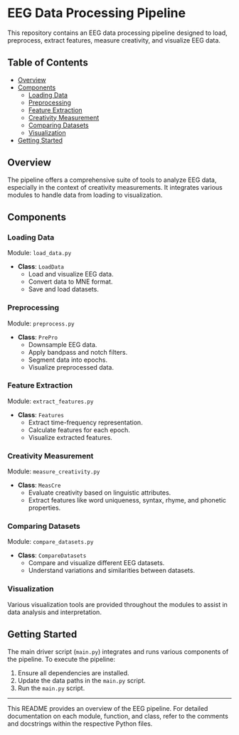 # EEG Data Processing Pipeline

This repository contains an EEG data processing pipeline designed to load, preprocess, extract features, measure creativity, and visualize EEG data.

## Table of Contents

- [Overview](#overview)
- [Components](#components)
  - [Loading Data](#loading-data)
  - [Preprocessing](#preprocessing)
  - [Feature Extraction](#feature-extraction)
  - [Creativity Measurement](#creativity-measurement)
  - [Comparing Datasets](#comparing-datasets)
  - [Visualization](#visualization)
- [Getting Started](#getting-started)

## Overview

The pipeline offers a comprehensive suite of tools to analyze EEG data, especially in the context of creativity measurements. It integrates various modules to handle data from loading to visualization.

## Components

### Loading Data

Module: `load_data.py`

- **Class**: `LoadData`
  - Load and visualize EEG data.
  - Convert data to MNE format.
  - Save and load datasets.

### Preprocessing

Module: `preprocess.py`

- **Class**: `PrePro`
  - Downsample EEG data.
  - Apply bandpass and notch filters.
  - Segment data into epochs.
  - Visualize preprocessed data.

### Feature Extraction

Module: `extract_features.py`

- **Class**: `Features`
  - Extract time-frequency representation.
  - Calculate features for each epoch.
  - Visualize extracted features.

### Creativity Measurement

Module: `measure_creativity.py`

- **Class**: `MeasCre`
  - Evaluate creativity based on linguistic attributes.
  - Extract features like word uniqueness, syntax, rhyme, and phonetic properties.

### Comparing Datasets

Module: `compare_datasets.py`

- **Class**: `CompareDatasets`
  - Compare and visualize different EEG datasets.
  - Understand variations and similarities between datasets.

### Visualization

Various visualization tools are provided throughout the modules to assist in data analysis and interpretation.

## Getting Started

The main driver script (`main.py`) integrates and runs various components of the pipeline. To execute the pipeline:

1. Ensure all dependencies are installed.
2. Update the data paths in the `main.py` script.
3. Run the `main.py` script.

---

This README provides an overview of the EEG pipeline. For detailed documentation on each module, function, and class, refer to the comments and docstrings within the respective Python files.
